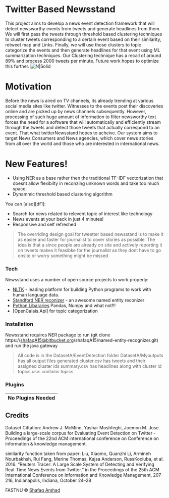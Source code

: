 # Twitter Based Newsstand
This project aims to develop a news event detection framework that will detect newsworthy events from tweets and generate headlines from them.  We will first pass the tweets through threshold based clustering techniques to cluster tweets corresponding to a certain event based on their similarity, retweet map and Links. Finally, we will use those clusters to topic categorize the events and then generate headlines for that event using ML summarization techniques. Our Clustering technique has a recall of around 89% and process 2000 tweets per minute. Future work hopes to optimize this further.
![N|Solid](https://assets.materialup.com/uploads/188ace2a-5833-4642-95a1-0238fcfbccf8/preview)
# Motivation
Before the news is aired on TV channels, its already trending at various social media sites like twitter. Witnesses to the events post their discoveries online and are picked up by news channels subsequently. However, processing of such huge amount of information to filter newsworthy text forces the need for a software that will automatically and efficiently stream through the tweets and detect those tweets that actually correspond to an event. That what twitterNewsstand hopes to acheive. Our system aims to target News Consumers and News agencies, which cover news stories from all over the world and those who are interested in international news.

# New Features!

  - Using NER as a base rather then the traditional TF-IDF vectorization that doesnt allow flexibilty in reconzing unknown words and take too much space.
 - Dynammic threshold based clustering algorithm


You can [also][df1]:
  - Search for news related to relevent topic of interest like technology
  - News events at your beck in just 4 minutes!
  - Responsive and self refreshed


> The overriding design goal for tweetter based newsstand 
> is to make it as easier and faster for journalist to cover stories
> as possible. The idea is that a
> since people are already on site and actively reporting it on tweets
> makes it feasibke for the journalist as they dont have to go onsite or worry something might be missed

### Tech

Newsstand uses a number of open source projects to work properly:

* [NLTK](df1)  - leading platform for building Python programs to work with human language data.
* [Standford NER reconizer](df1) - an awesome named entity reconizer 
* [Python Libararies](dill) Pandas, Numpy and what not!!!
* [OpenCalais.Api] for topic categorization


### Installation

Newsstand requires NER package to run (git clone https://shafaqA15@bitbucket.org/shafaqA15/named-entity-recognizer.git) and run the java gateway
>All code is in the DatasetA/EventDetection folder
DatasetA/Myoutputs has all output files generated
>cluster.csv has tweets and their assigned cluster ids
>summary.csv has headlines along with cluster id
>topics.csv: contains topics

### Plugins


|No Plugins  Needed |
| ------ |


## Credits

Dataset Cittation:
Andrew J. McMinn, Yashar Moshfeghi, Joemon M. Jose. Building a large-scale 
corpus for Evaluating Event Detection on Twitter - Proceedings of the 22nd ACM
international conference on Conference on information & knowledge management.

similarity function taken from paper:
Liu, Xiaomo, Quanzhi Li, Armineh Nourbakhsh, Rui Fang, Merine Thomas, Kajsa Anderson, RussKociuba, et al. 2016.
“Reuters Tracer: A Large Scale System of Detecting and Verifying Real-Time News Events from Twitter.” in the Proceedings
of the 25th ACM International Conference on Information and Knowledge Management, 207–216, Indianapolis, Indiana, October 24–28


FASTNU © [Shafaq Arshad]()